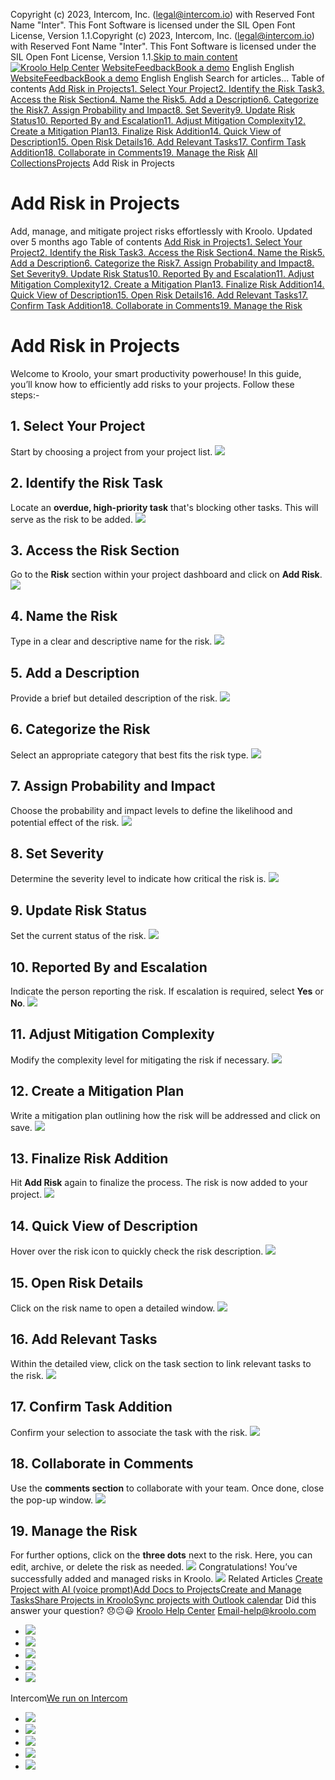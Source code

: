 Copyright (c) 2023, Intercom, Inc. (legal@intercom.io) with Reserved Font Name "Inter". This Font Software is licensed under the SIL Open Font License, Version 1.1.Copyright (c) 2023, Intercom, Inc. (legal@intercom.io) with Reserved Font Name "Inter". This Font Software is licensed under the SIL Open Font License, Version 1.1.[Skip to main content](https://help.kroolo.com/en/articles/10255589-add-risk-in-projects#main-content)
[![Kroolo Help Center](https://downloads.intercomcdn.com/i/o/h4qkzypg/611116/ee699fbf23fef0f6d8d4f666d84c/37cdcedd14003d8fdcfdeda0a05c09cb)](https://help.kroolo.com/en/)
[Website](https://kroolo.com/)[Feedback](https://kroolo.featurebase.app/)[Book a demo](https://kroolo.com/book-demo)
English
English
[Website](https://kroolo.com/)[Feedback](https://kroolo.featurebase.app/)[Book a demo](https://kroolo.com/book-demo)
English
English
Search for articles...
Table of contents
[Add Risk in Projects](https://help.kroolo.com/en/articles/10255589-add-risk-in-projects#h_96d8ec6fd3)[1. Select Your Project](https://help.kroolo.com/en/articles/10255589-add-risk-in-projects#h_707210ef94)[2. Identify the Risk Task](https://help.kroolo.com/en/articles/10255589-add-risk-in-projects#h_8f08fed841)[3. Access the Risk Section](https://help.kroolo.com/en/articles/10255589-add-risk-in-projects#h_891b62603e)[4. Name the Risk](https://help.kroolo.com/en/articles/10255589-add-risk-in-projects#h_7ae0f21620)[5. Add a Description](https://help.kroolo.com/en/articles/10255589-add-risk-in-projects#h_67e5d848bc)[6. Categorize the Risk](https://help.kroolo.com/en/articles/10255589-add-risk-in-projects#h_444b4d94b1)[7. Assign Probability and Impact](https://help.kroolo.com/en/articles/10255589-add-risk-in-projects#h_493e53c48c)[8. Set Severity](https://help.kroolo.com/en/articles/10255589-add-risk-in-projects#h_980261fa35)[9. Update Risk Status](https://help.kroolo.com/en/articles/10255589-add-risk-in-projects#h_f6854754c8)[10. Reported By and Escalation](https://help.kroolo.com/en/articles/10255589-add-risk-in-projects#h_9420c2f6c6)[11. Adjust Mitigation Complexity](https://help.kroolo.com/en/articles/10255589-add-risk-in-projects#h_57a9b8ec51)[12. Create a Mitigation Plan](https://help.kroolo.com/en/articles/10255589-add-risk-in-projects#h_00f24b8b05)[13. Finalize Risk Addition](https://help.kroolo.com/en/articles/10255589-add-risk-in-projects#h_0374416e23)[14. Quick View of Description](https://help.kroolo.com/en/articles/10255589-add-risk-in-projects#h_eb1264d024)[15. Open Risk Details](https://help.kroolo.com/en/articles/10255589-add-risk-in-projects#h_d556ea2d69)[16. Add Relevant Tasks](https://help.kroolo.com/en/articles/10255589-add-risk-in-projects#h_75e0593b3f)[17. Confirm Task Addition](https://help.kroolo.com/en/articles/10255589-add-risk-in-projects#h_f2e2d24c1a)[18. Collaborate in Comments](https://help.kroolo.com/en/articles/10255589-add-risk-in-projects#h_d7d4d2ca5f)[19. Manage the Risk](https://help.kroolo.com/en/articles/10255589-add-risk-in-projects#h_983bdfd2e7)
[All Collections](https://help.kroolo.com/en/)[Projects](https://help.kroolo.com/en/collections/9118210-projects)
Add Risk in Projects
# Add Risk in Projects
Add, manage, and mitigate project risks effortlessly with Kroolo.
Updated over 5 months ago
Table of contents
[Add Risk in Projects](https://help.kroolo.com/en/articles/10255589-add-risk-in-projects#h_96d8ec6fd3)[1. Select Your Project](https://help.kroolo.com/en/articles/10255589-add-risk-in-projects#h_707210ef94)[2. Identify the Risk Task](https://help.kroolo.com/en/articles/10255589-add-risk-in-projects#h_8f08fed841)[3. Access the Risk Section](https://help.kroolo.com/en/articles/10255589-add-risk-in-projects#h_891b62603e)[4. Name the Risk](https://help.kroolo.com/en/articles/10255589-add-risk-in-projects#h_7ae0f21620)[5. Add a Description](https://help.kroolo.com/en/articles/10255589-add-risk-in-projects#h_67e5d848bc)[6. Categorize the Risk](https://help.kroolo.com/en/articles/10255589-add-risk-in-projects#h_444b4d94b1)[7. Assign Probability and Impact](https://help.kroolo.com/en/articles/10255589-add-risk-in-projects#h_493e53c48c)[8. Set Severity](https://help.kroolo.com/en/articles/10255589-add-risk-in-projects#h_980261fa35)[9. Update Risk Status](https://help.kroolo.com/en/articles/10255589-add-risk-in-projects#h_f6854754c8)[10. Reported By and Escalation](https://help.kroolo.com/en/articles/10255589-add-risk-in-projects#h_9420c2f6c6)[11. Adjust Mitigation Complexity](https://help.kroolo.com/en/articles/10255589-add-risk-in-projects#h_57a9b8ec51)[12. Create a Mitigation Plan](https://help.kroolo.com/en/articles/10255589-add-risk-in-projects#h_00f24b8b05)[13. Finalize Risk Addition](https://help.kroolo.com/en/articles/10255589-add-risk-in-projects#h_0374416e23)[14. Quick View of Description](https://help.kroolo.com/en/articles/10255589-add-risk-in-projects#h_eb1264d024)[15. Open Risk Details](https://help.kroolo.com/en/articles/10255589-add-risk-in-projects#h_d556ea2d69)[16. Add Relevant Tasks](https://help.kroolo.com/en/articles/10255589-add-risk-in-projects#h_75e0593b3f)[17. Confirm Task Addition](https://help.kroolo.com/en/articles/10255589-add-risk-in-projects#h_f2e2d24c1a)[18. Collaborate in Comments](https://help.kroolo.com/en/articles/10255589-add-risk-in-projects#h_d7d4d2ca5f)[19. Manage the Risk](https://help.kroolo.com/en/articles/10255589-add-risk-in-projects#h_983bdfd2e7)
# Add Risk in Projects
Welcome to Kroolo, your smart productivity powerhouse! In this guide, you’ll know how to efficiently add risks to your projects. Follow these steps:-
## 1. Select Your Project
Start by choosing a project from your project list.
[![](https://downloads.intercomcdn.com/i/o/h4qkzypg/1286960634/bd338d1003d18fb79fe82d099b2c/0effcf24-4ea3-482c-977d-c4520d4f03ec.gif?expires=1747842300&signature=a9087ea18dacc02bb6b30c27a64f302a681815c41e0d18d093190eb8a775cff2&req=dSIvEMB4nYdcXfMW1HO4zRN0ZKFGp181mxxMTy%2BqVlsi5W%2BpD9rOloKYju0k%0AU8lHRQVndrXgtJ1VoZU%3D%0A)](https://downloads.intercomcdn.com/i/o/h4qkzypg/1286960634/bd338d1003d18fb79fe82d099b2c/0effcf24-4ea3-482c-977d-c4520d4f03ec.gif?expires=1747842300&signature=a9087ea18dacc02bb6b30c27a64f302a681815c41e0d18d093190eb8a775cff2&req=dSIvEMB4nYdcXfMW1HO4zRN0ZKFGp181mxxMTy%2BqVlsi5W%2BpD9rOloKYju0k%0AU8lHRQVndrXgtJ1VoZU%3D%0A)
## 2. Identify the Risk Task
Locate an **overdue, high-priority task** that's blocking other tasks. This will serve as the risk to be added.
[![](https://downloads.intercomcdn.com/i/o/h4qkzypg/1286960653/726d5218f2719efb981eecc79aff/497b8e4e-cded-44ea-88e1-4291e775f7cf.gif?expires=1747842300&signature=45aaa4713b90fde57798e0e104a6d69531ee685c42d4f3d0fc87f1fc88628604&req=dSIvEMB4nYdaWvMW1HO4zUTC0z%2F%2BlJ29pQ1wPeTjykRpU6SpepuQnAGjsg0J%0AnMSZSA5YzHohz%2F1DJJQ%3D%0A)](https://downloads.intercomcdn.com/i/o/h4qkzypg/1286960653/726d5218f2719efb981eecc79aff/497b8e4e-cded-44ea-88e1-4291e775f7cf.gif?expires=1747842300&signature=45aaa4713b90fde57798e0e104a6d69531ee685c42d4f3d0fc87f1fc88628604&req=dSIvEMB4nYdaWvMW1HO4zUTC0z%2F%2BlJ29pQ1wPeTjykRpU6SpepuQnAGjsg0J%0AnMSZSA5YzHohz%2F1DJJQ%3D%0A)
## 3. Access the Risk Section
Go to the **Risk** section within your project dashboard and click on **Add Risk**.
[![](https://downloads.intercomcdn.com/i/o/h4qkzypg/1286960643/809a8a95a9e0c246172daf53a56b/8a77b00b-d989-4c55-ab60-7eb822cd2111.png?expires=1747842300&signature=76434f96c2fbe28f59c0c52b8ba0d25709a4aa20290fbab202b57ed00974f04d&req=dSIvEMB4nYdbWvMW1HO4zcYz4y136TC6lp1MIKYPrvpInxk2UEFRr1biR%2Fi3%0Amv3UQUQWFl%2FR2xCY79c%3D%0A)](https://downloads.intercomcdn.com/i/o/h4qkzypg/1286960643/809a8a95a9e0c246172daf53a56b/8a77b00b-d989-4c55-ab60-7eb822cd2111.png?expires=1747842300&signature=76434f96c2fbe28f59c0c52b8ba0d25709a4aa20290fbab202b57ed00974f04d&req=dSIvEMB4nYdbWvMW1HO4zcYz4y136TC6lp1MIKYPrvpInxk2UEFRr1biR%2Fi3%0Amv3UQUQWFl%2FR2xCY79c%3D%0A)
## 4. Name the Risk
Type in a clear and descriptive name for the risk.
[![](https://downloads.intercomcdn.com/i/o/h4qkzypg/1286960663/4ea81bdd64e8e7374b7bf11cfc01/078c0f9f-cc84-4fe1-a3b5-0102576eb3af.gif?expires=1747842300&signature=20036993d89e25fac86271a4a9d096f93424e3f64aaf71bc50eb374b79ebd84e&req=dSIvEMB4nYdZWvMW1HO4zWqCSCneOs4qxyMCELm9yXVMpOKXRULy6IDgaUDQ%0AQRd0gbUBljNdUqN0U2A%3D%0A)](https://downloads.intercomcdn.com/i/o/h4qkzypg/1286960663/4ea81bdd64e8e7374b7bf11cfc01/078c0f9f-cc84-4fe1-a3b5-0102576eb3af.gif?expires=1747842300&signature=20036993d89e25fac86271a4a9d096f93424e3f64aaf71bc50eb374b79ebd84e&req=dSIvEMB4nYdZWvMW1HO4zWqCSCneOs4qxyMCELm9yXVMpOKXRULy6IDgaUDQ%0AQRd0gbUBljNdUqN0U2A%3D%0A)
## 5. Add a Description
Provide a brief but detailed description of the risk.
[![](https://downloads.intercomcdn.com/i/o/h4qkzypg/1286960649/827e0236099675699479e2714e17/46c76e0c-cf38-46f5-b710-73c8e16f7ce0.gif?expires=1747842300&signature=9e83a274756c5bbcf28c11cc3252919240c6f5c0568af508f79f452256ba73d1&req=dSIvEMB4nYdbUPMW1HO4zW4l%2FUVbCzjOM9KQTgh4cq3cR1%2F9Ca8jVE9PZDYj%0ASN5hoHEU%2Bzo4%2Fx1HypE%3D%0A)](https://downloads.intercomcdn.com/i/o/h4qkzypg/1286960649/827e0236099675699479e2714e17/46c76e0c-cf38-46f5-b710-73c8e16f7ce0.gif?expires=1747842300&signature=9e83a274756c5bbcf28c11cc3252919240c6f5c0568af508f79f452256ba73d1&req=dSIvEMB4nYdbUPMW1HO4zW4l%2FUVbCzjOM9KQTgh4cq3cR1%2F9Ca8jVE9PZDYj%0ASN5hoHEU%2Bzo4%2Fx1HypE%3D%0A)
## 6. Categorize the Risk
Select an appropriate category that best fits the risk type.
[![](https://downloads.intercomcdn.com/i/o/h4qkzypg/1286960647/614f950c359d58aebac1ccc89541/bbc81312-e40c-4d6c-83ce-7c3b68e2d966.png?expires=1747842300&signature=c39bc45b3b5de4b5bf9bed3421cc3f51b9680e3c8e623735ae4d00c30698fd62&req=dSIvEMB4nYdbXvMW1HO4zdu1SZ00%2Fr2uFehQ2iTEyU8D28UH5AbGXRrQ2VnL%0Awjn2Xsd%2FSM6Tol7Trk0%3D%0A)](https://downloads.intercomcdn.com/i/o/h4qkzypg/1286960647/614f950c359d58aebac1ccc89541/bbc81312-e40c-4d6c-83ce-7c3b68e2d966.png?expires=1747842300&signature=c39bc45b3b5de4b5bf9bed3421cc3f51b9680e3c8e623735ae4d00c30698fd62&req=dSIvEMB4nYdbXvMW1HO4zdu1SZ00%2Fr2uFehQ2iTEyU8D28UH5AbGXRrQ2VnL%0Awjn2Xsd%2FSM6Tol7Trk0%3D%0A)
## 7. Assign Probability and Impact
Choose the probability and impact levels to define the likelihood and potential effect of the risk.
[![](https://downloads.intercomcdn.com/i/o/h4qkzypg/1286960668/c770022f9e3f3d8d549f564a788a/debb1ea8-1ce7-4ced-b114-126db663439d.gif?expires=1747842300&signature=75140c048eb734370fad551c5b23e7a792c3c000bcb7381fa0cc1ce9ed54a8ab&req=dSIvEMB4nYdZUfMW1HO4zTgpMGAwmDxPnV9QCIE3q7L5OSEJojeE15SR2Dpd%0AMJDUVHwYaI8y3tDEt1I%3D%0A)](https://downloads.intercomcdn.com/i/o/h4qkzypg/1286960668/c770022f9e3f3d8d549f564a788a/debb1ea8-1ce7-4ced-b114-126db663439d.gif?expires=1747842300&signature=75140c048eb734370fad551c5b23e7a792c3c000bcb7381fa0cc1ce9ed54a8ab&req=dSIvEMB4nYdZUfMW1HO4zTgpMGAwmDxPnV9QCIE3q7L5OSEJojeE15SR2Dpd%0AMJDUVHwYaI8y3tDEt1I%3D%0A)
## 8. Set Severity
Determine the severity level to indicate how critical the risk is.
[![](https://downloads.intercomcdn.com/i/o/h4qkzypg/1286960645/dde6e496b38c7da4e47c95e0f176/5adb1deb-a13b-4632-8169-f3a0c06adcab.gif?expires=1747842300&signature=fef12bab5beccb1da5913c3435525c1309b1967be7a4087d9c4a5ab0ebc4cf65&req=dSIvEMB4nYdbXPMW1HO4zezR3d9M08n%2FYi1drUtenpNgHrplo8auoWIxGGsy%0A8WDok8ftmWC8RCNsOuo%3D%0A)](https://downloads.intercomcdn.com/i/o/h4qkzypg/1286960645/dde6e496b38c7da4e47c95e0f176/5adb1deb-a13b-4632-8169-f3a0c06adcab.gif?expires=1747842300&signature=fef12bab5beccb1da5913c3435525c1309b1967be7a4087d9c4a5ab0ebc4cf65&req=dSIvEMB4nYdbXPMW1HO4zezR3d9M08n%2FYi1drUtenpNgHrplo8auoWIxGGsy%0A8WDok8ftmWC8RCNsOuo%3D%0A)
## 9. Update Risk Status
Set the current status of the risk.
[![](https://downloads.intercomcdn.com/i/o/h4qkzypg/1286960661/4d5813313866b3eb2604384967ca/2a08beb8-e22e-46f3-bdd8-55d93b6b15c0.gif?expires=1747842300&signature=1e133a36894cf859deeee7ef0c27928aaa24db421d2db0a5f36355e2627e6135&req=dSIvEMB4nYdZWPMW1HO4zcWPb49b3hfMEtpUJAHBMQwSnI5BT9zK8D%2BnJQR9%0Af%2Fnd%2FjhrAc94WX9kss0%3D%0A)](https://downloads.intercomcdn.com/i/o/h4qkzypg/1286960661/4d5813313866b3eb2604384967ca/2a08beb8-e22e-46f3-bdd8-55d93b6b15c0.gif?expires=1747842300&signature=1e133a36894cf859deeee7ef0c27928aaa24db421d2db0a5f36355e2627e6135&req=dSIvEMB4nYdZWPMW1HO4zcWPb49b3hfMEtpUJAHBMQwSnI5BT9zK8D%2BnJQR9%0Af%2Fnd%2FjhrAc94WX9kss0%3D%0A)
## 10. Reported By and Escalation
Indicate the person reporting the risk. If escalation is required, select **Yes** or **No**.
[![](https://downloads.intercomcdn.com/i/o/h4qkzypg/1286960657/831af659407b0ee4f8be05338e28/8c7c2c77-81af-4b43-86a8-ded41d3694d8.png?expires=1747842300&signature=a46e57bf9aeddfc361e40e9aae0f8c3f11fd2586beef8a7ac8e383dd4753dc5d&req=dSIvEMB4nYdaXvMW1HO4zd%2Bi%2FcGgyVVWzPDiqER9FHsJnd352gmHM6xzDJ6M%0ADqjVK332EvTHVdsQJGs%3D%0A)](https://downloads.intercomcdn.com/i/o/h4qkzypg/1286960657/831af659407b0ee4f8be05338e28/8c7c2c77-81af-4b43-86a8-ded41d3694d8.png?expires=1747842300&signature=a46e57bf9aeddfc361e40e9aae0f8c3f11fd2586beef8a7ac8e383dd4753dc5d&req=dSIvEMB4nYdaXvMW1HO4zd%2Bi%2FcGgyVVWzPDiqER9FHsJnd352gmHM6xzDJ6M%0ADqjVK332EvTHVdsQJGs%3D%0A)
## 11. Adjust Mitigation Complexity
Modify the complexity level for mitigating the risk if necessary.
[![](https://downloads.intercomcdn.com/i/o/h4qkzypg/1286960641/8becb32580a25cab353a52198192/54c55a72-de8d-4617-abc7-f684b5d78c02.png?expires=1747842300&signature=18801d03868dbccc7ceb09765dd35b304bd38eb7570309104d275f40d1ee3f41&req=dSIvEMB4nYdbWPMW1HO4zQEM%2FF5MdXpOYasX%2Ftl%2FSXNLE3mX%2BtoyRnmK51B%2B%0AWlBpBYp2Ksmy5n0uPrw%3D%0A)](https://downloads.intercomcdn.com/i/o/h4qkzypg/1286960641/8becb32580a25cab353a52198192/54c55a72-de8d-4617-abc7-f684b5d78c02.png?expires=1747842300&signature=18801d03868dbccc7ceb09765dd35b304bd38eb7570309104d275f40d1ee3f41&req=dSIvEMB4nYdbWPMW1HO4zQEM%2FF5MdXpOYasX%2Ftl%2FSXNLE3mX%2BtoyRnmK51B%2B%0AWlBpBYp2Ksmy5n0uPrw%3D%0A)
## 12. Create a Mitigation Plan
Write a mitigation plan outlining how the risk will be addressed and click on save. 
[![](https://downloads.intercomcdn.com/i/o/h4qkzypg/1286960662/6afa02c21cc26cb17f808248999d/5a297310-01fd-42a8-aebf-bbccf96ea9f0.gif?expires=1747842300&signature=64f651f43008f141e549797bf278b9b807f6e134dc01e9e5b0d39dd0b2f1801b&req=dSIvEMB4nYdZW%2FMW1HO4zUOPSrYpnG8yCYdNXQjRHV9bD1Z2W61zDswfMRFf%0A701ueqQzTQUU19jUXJE%3D%0A)](https://downloads.intercomcdn.com/i/o/h4qkzypg/1286960662/6afa02c21cc26cb17f808248999d/5a297310-01fd-42a8-aebf-bbccf96ea9f0.gif?expires=1747842300&signature=64f651f43008f141e549797bf278b9b807f6e134dc01e9e5b0d39dd0b2f1801b&req=dSIvEMB4nYdZW%2FMW1HO4zUOPSrYpnG8yCYdNXQjRHV9bD1Z2W61zDswfMRFf%0A701ueqQzTQUU19jUXJE%3D%0A)
## **13.** Finalize Risk Addition
Hit **Add Risk** again to finalize the process. The risk is now added to your project.
[![](https://downloads.intercomcdn.com/i/o/h4qkzypg/1286960655/7a0a2551935df96a2ba6087d8017/6c8b5d06-3fac-43e7-aa28-702492228c30.png?expires=1747842300&signature=36ec6604102fa14832f50625e25787c693c56aba70fc0e971f07bdc8aed9db40&req=dSIvEMB4nYdaXPMW1HO4zbJPVb5P4O0FAqCiTSSJ4wFSoCsaTPRqNXCdrKsj%0A3FN6qk4trGSnLYqhwKc%3D%0A)](https://downloads.intercomcdn.com/i/o/h4qkzypg/1286960655/7a0a2551935df96a2ba6087d8017/6c8b5d06-3fac-43e7-aa28-702492228c30.png?expires=1747842300&signature=36ec6604102fa14832f50625e25787c693c56aba70fc0e971f07bdc8aed9db40&req=dSIvEMB4nYdaXPMW1HO4zbJPVb5P4O0FAqCiTSSJ4wFSoCsaTPRqNXCdrKsj%0A3FN6qk4trGSnLYqhwKc%3D%0A)
## 14. Quick View of Description
Hover over the risk icon to quickly check the risk description.
[![](https://downloads.intercomcdn.com/i/o/h4qkzypg/1286960648/eb0b4609e95ac02df7086b6fd078/ec44895f-5e0a-46eb-96e2-c3988441b2a0.gif?expires=1747842300&signature=2928ce4ffbcd1eba2e41830a45d3341369cee295c3bfda222ce2a2986fb48684&req=dSIvEMB4nYdbUfMW1HO4zRMp0C4RTVq%2BonUy8BXg%2FNaoZWkRclSMmUgemtt1%0APz66EhwibG7BYWr9EYg%3D%0A)](https://downloads.intercomcdn.com/i/o/h4qkzypg/1286960648/eb0b4609e95ac02df7086b6fd078/ec44895f-5e0a-46eb-96e2-c3988441b2a0.gif?expires=1747842300&signature=2928ce4ffbcd1eba2e41830a45d3341369cee295c3bfda222ce2a2986fb48684&req=dSIvEMB4nYdbUfMW1HO4zRMp0C4RTVq%2BonUy8BXg%2FNaoZWkRclSMmUgemtt1%0APz66EhwibG7BYWr9EYg%3D%0A)
## 15. Open Risk Details
Click on the risk name to open a detailed window.
[![](https://downloads.intercomcdn.com/i/o/h4qkzypg/1286960644/f9b626ccb3d5481f9c2563d7e458/784ac72c-0295-40d4-a8de-41a2486c59e8.gif?expires=1747842300&signature=657ce975e8bfdf3dd74d98ca29045c4bf292e07d1aa3a999b7b8d6a6a844752b&req=dSIvEMB4nYdbXfMW1HO4zbJGQj%2BWiw7A8tjjJa1XmNKv2aFNud%2FsAe9R3AMj%0A5VXsY3lgC%2BJUFF8QskE%3D%0A)](https://downloads.intercomcdn.com/i/o/h4qkzypg/1286960644/f9b626ccb3d5481f9c2563d7e458/784ac72c-0295-40d4-a8de-41a2486c59e8.gif?expires=1747842300&signature=657ce975e8bfdf3dd74d98ca29045c4bf292e07d1aa3a999b7b8d6a6a844752b&req=dSIvEMB4nYdbXfMW1HO4zbJGQj%2BWiw7A8tjjJa1XmNKv2aFNud%2FsAe9R3AMj%0A5VXsY3lgC%2BJUFF8QskE%3D%0A)
## 16. Add Relevant Tasks
Within the detailed view, click on the task section to link relevant tasks to the risk.
[![](https://downloads.intercomcdn.com/i/o/h4qkzypg/1286960669/df16619d0ffca331fccfd1023be1/0bff4df0-e199-4629-9816-4ab50e32ad28.gif?expires=1747842300&signature=8b2925262b6d299f704dee64698075610ccb9ec4d5be14680275f3abe720ee53&req=dSIvEMB4nYdZUPMW1HO4zWjQBg8kxkULBYTtl54E%2BEYo5cU3w0I3W0dkzGm4%0AkQ0GtSJJfZGhXbdkmdc%3D%0A)](https://downloads.intercomcdn.com/i/o/h4qkzypg/1286960669/df16619d0ffca331fccfd1023be1/0bff4df0-e199-4629-9816-4ab50e32ad28.gif?expires=1747842300&signature=8b2925262b6d299f704dee64698075610ccb9ec4d5be14680275f3abe720ee53&req=dSIvEMB4nYdZUPMW1HO4zWjQBg8kxkULBYTtl54E%2BEYo5cU3w0I3W0dkzGm4%0AkQ0GtSJJfZGhXbdkmdc%3D%0A)
## 17. Confirm Task Addition
Confirm your selection to associate the task with the risk.
[![](https://downloads.intercomcdn.com/i/o/h4qkzypg/1286960646/a43af184a0275aad862980fcc359/8463d1c5-8fde-490a-ba27-cc24e0a21e1c.gif?expires=1747842300&signature=d29970776df2143d6a4bf7992b98fe78da8c3462c36a6b4681d09c9477a19f10&req=dSIvEMB4nYdbX%2FMW1HO4zXWmBEmre2YQHfg4C1ymeF2vZW9NZTHJmhFFqEmm%0AxTG5M5KEA9EVDqxN4T4%3D%0A)](https://downloads.intercomcdn.com/i/o/h4qkzypg/1286960646/a43af184a0275aad862980fcc359/8463d1c5-8fde-490a-ba27-cc24e0a21e1c.gif?expires=1747842300&signature=d29970776df2143d6a4bf7992b98fe78da8c3462c36a6b4681d09c9477a19f10&req=dSIvEMB4nYdbX%2FMW1HO4zXWmBEmre2YQHfg4C1ymeF2vZW9NZTHJmhFFqEmm%0AxTG5M5KEA9EVDqxN4T4%3D%0A)
## 18. Collaborate in Comments
Use the **comments section** to collaborate with your team. Once done, close the pop-up window.
[![](https://downloads.intercomcdn.com/i/o/h4qkzypg/1286960650/b06e70a413831912bb3da7dcc3e7/8bc05970-b92b-4fbc-bbe5-b3a45b3200b5.gif?expires=1747842300&signature=3ac3c54b7e767ab96be186236b6d2d97b771cce58b0ebeeb083379f4cfe3a8bf&req=dSIvEMB4nYdaWfMW1HO4zYLvXkG%2Fjftg4Kn66pqvTK%2BYq6mmc4an54L4uyeQ%0A3nBPwmAlG4VdWykEhwM%3D%0A)](https://downloads.intercomcdn.com/i/o/h4qkzypg/1286960650/b06e70a413831912bb3da7dcc3e7/8bc05970-b92b-4fbc-bbe5-b3a45b3200b5.gif?expires=1747842300&signature=3ac3c54b7e767ab96be186236b6d2d97b771cce58b0ebeeb083379f4cfe3a8bf&req=dSIvEMB4nYdaWfMW1HO4zYLvXkG%2Fjftg4Kn66pqvTK%2BYq6mmc4an54L4uyeQ%0A3nBPwmAlG4VdWykEhwM%3D%0A)
## 19. Manage the Risk
For further options, click on the **three dots** next to the risk. Here, you can edit, archive, or delete the risk as needed.
[![](https://downloads.intercomcdn.com/i/o/h4qkzypg/1286960651/30acbc6f88231cc226b617559cdb/cea5fce6-3a60-45b7-ad9e-c7138f453f33.png?expires=1747842300&signature=a6427c3d877d5429f76188fcd3e436909f910f6b938c62023dc30d59befa0013&req=dSIvEMB4nYdaWPMW1HO4zWVP6lQpwFvwKB%2B%2BCopHjJ8neQxbuXHXJoprA%2F3i%0AHsVkAt7LTTFJiSatcgo%3D%0A)](https://downloads.intercomcdn.com/i/o/h4qkzypg/1286960651/30acbc6f88231cc226b617559cdb/cea5fce6-3a60-45b7-ad9e-c7138f453f33.png?expires=1747842300&signature=a6427c3d877d5429f76188fcd3e436909f910f6b938c62023dc30d59befa0013&req=dSIvEMB4nYdaWPMW1HO4zWVP6lQpwFvwKB%2B%2BCopHjJ8neQxbuXHXJoprA%2F3i%0AHsVkAt7LTTFJiSatcgo%3D%0A)
Congratulations! You’ve successfully added and managed risks in Kroolo.
[![](https://downloads.intercomcdn.com/i/o/h4qkzypg/1286957704/53ffee769a694312eca641227d0a/cta+2.png?expires=1747842300&signature=226a5ca1140ead1777cf45cf33c66b134d50c08785b54b2959409c527877d8a8&req=dSIvEMB7moZfXfMW1HO4zetjsYIe443btqYnawZOvIEDKCUiej6muH%2FcOSNg%0A4acsBfWuRe1pnk0bcZc%3D%0A)](https://kroolo.com/)
Related Articles
[Create Project with AI (voice prompt)](https://help.kroolo.com/en/articles/9799551-create-project-with-ai-voice-prompt)[Add Docs to Projects](https://help.kroolo.com/en/articles/9935648-add-docs-to-projects)[Create and Manage Tasks](https://help.kroolo.com/en/articles/10085539-create-and-manage-tasks)[Share Projects in Kroolo](https://help.kroolo.com/en/articles/10095368-share-projects-in-kroolo)[Sync projects with Outlook calendar](https://help.kroolo.com/en/articles/10129623-sync-projects-with-outlook-calendar)
Did this answer your question?
😞😐😃
[Kroolo Help Center](https://help.kroolo.com/en/)
Email-help@kroolo.com
  * [![](https://intercom.help/kroolo/assets/svg/icon:social-facebook/FFFFFF)](https://www.facebook.com/profile.php?id=61553808299270)
  * [![](https://intercom.help/kroolo/assets/svg/icon:social-linkedin/FFFFFF)](https://www.linkedin.com/company/getkroolo)
  * [![](https://intercom.help/kroolo/assets/svg/icon:social-instagram/FFFFFF)](https://www.instagram.com/getkroolo)
  * [![](https://intercom.help/kroolo/assets/svg/icon:social-youtube/FFFFFF)](https://www.youtube.com/@getkroolo/featured)
  * [![](https://intercom.help/kroolo/assets/svg/icon:social-twitter-x/FFFFFF)](https://www.twitter.com/getkroolo)


Intercom[We run on Intercom](https://www.intercom.com/intercom-link?company=Kroolo&solution=customer-support&utm_campaign=intercom-link&utm_content=We+run+on+Intercom&utm_medium=help-center&utm_referrer=https%3A%2F%2Fhelp.kroolo.com%2Fen%2Farticles%2F10255589-add-risk-in-projects&utm_source=desktop-web)
  * [![](https://intercom.help/kroolo/assets/svg/icon:social-facebook/FFFFFF)](https://www.facebook.com/profile.php?id=61553808299270)
  * [![](https://intercom.help/kroolo/assets/svg/icon:social-linkedin/FFFFFF)](https://www.linkedin.com/company/getkroolo)
  * [![](https://intercom.help/kroolo/assets/svg/icon:social-instagram/FFFFFF)](https://www.instagram.com/getkroolo)
  * [![](https://intercom.help/kroolo/assets/svg/icon:social-youtube/FFFFFF)](https://www.youtube.com/@getkroolo/featured)
  * [![](https://intercom.help/kroolo/assets/svg/icon:social-twitter-x/FFFFFF)](https://www.twitter.com/getkroolo)


